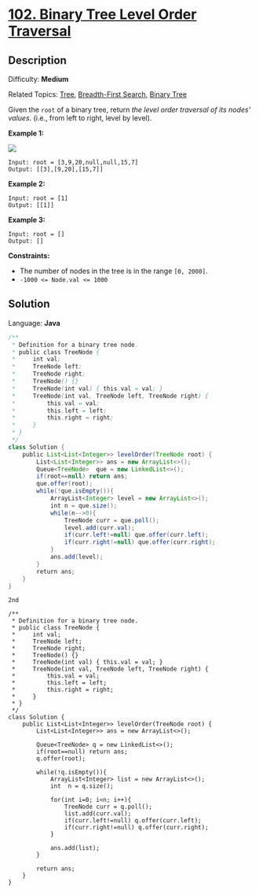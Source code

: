 # [102\. Binary Tree Level Order Traversal](https://leetcode.com/problems/binary-tree-level-order-traversal/)

## Description

Difficulty: **Medium**  

Related Topics: [Tree](https://leetcode.com/tag/tree/), [Breadth-First Search](https://leetcode.com/tag/breadth-first-search/), [Binary Tree](https://leetcode.com/tag/binary-tree/)


Given the `root` of a binary tree, return _the level order traversal of its nodes' values_. (i.e., from left to right, level by level).

**Example 1:**

![](https://assets.leetcode.com/uploads/2021/02/19/tree1.jpg)

```
Input: root = [3,9,20,null,null,15,7]
Output: [[3],[9,20],[15,7]]
```

**Example 2:**

```
Input: root = [1]
Output: [[1]]
```

**Example 3:**

```
Input: root = []
Output: []
```

**Constraints:**

*   The number of nodes in the tree is in the range `[0, 2000]`.
*   `-1000 <= Node.val <= 1000`


## Solution

Language: **Java**

```java
/**
 * Definition for a binary tree node.
 * public class TreeNode {
 *     int val;
 *     TreeNode left;
 *     TreeNode right;
 *     TreeNode() {}
 *     TreeNode(int val) { this.val = val; }
 *     TreeNode(int val, TreeNode left, TreeNode right) {
 *         this.val = val;
 *         this.left = left;
 *         this.right = right;
 *     }
 * }
 */
class Solution {
    public List<List<Integer>> levelOrder(TreeNode root) {
        List<List<Integer>> ans = new ArrayList<>();
        Queue<TreeNode>  que = new LinkedList<>();
        if(root==null) return ans;
        que.offer(root);
        while(!que.isEmpty()){
            ArrayList<Integer> level = new ArrayList<>();
            int n = que.size();
            while(n-->0){
                TreeNode curr = que.poll();
                level.add(curr.val);
                if(curr.left!=null) que.offer(curr.left);
                if(curr.right!=null) que.offer(curr.right);
            }
            ans.add(level);
        }
        return ans;
    }
}
```




``2nd``
```
/**
 * Definition for a binary tree node.
 * public class TreeNode {
 *     int val;
 *     TreeNode left;
 *     TreeNode right;
 *     TreeNode() {}
 *     TreeNode(int val) { this.val = val; }
 *     TreeNode(int val, TreeNode left, TreeNode right) {
 *         this.val = val;
 *         this.left = left;
 *         this.right = right;
 *     }
 * }
 */
class Solution {
    public List<List<Integer>> levelOrder(TreeNode root) {
        List<List<Integer>> ans = new ArrayList<>();
        
        Queue<TreeNode> q = new LinkedList<>();
        if(root==null) return ans;
        q.offer(root);
        
        while(!q.isEmpty()){
            ArrayList<Integer> list = new ArrayList<>();
            int  n = q.size();
            
            for(int i=0; i<n; i++){
                TreeNode curr = q.poll();
                list.add(curr.val);
                if(curr.left!=null) q.offer(curr.left);
                if(curr.right!=null) q.offer(curr.right);
            }
            
            ans.add(list);
        }
        
        return ans;
    }
}

```

